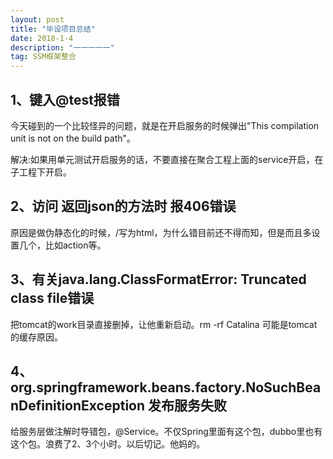 ```yaml
---
layout: post
title: "毕设项目总结"
date: 2018-1-4 
description: "一一一一一"
tag: SSM框架整合
---   
```

## 1、键入@test报错
今天碰到的一个比较怪异的问题，就是在开启服务的时候弹出"This compilation unit is not on the build path"。

解决:如果用单元测试开启服务的话，不要直接在聚合工程上面的service开启，在子工程下开启。
## 2、访问 返回json的方法时 报406错误
原因是做伪静态化的时候，<url-pattern>/</url-pattern>写为html，为什么错目前还不得而知，但是而且多设置几个<url-pattern>，比如action等。

## 3、有关java.lang.ClassFormatError: Truncated class file错误
把tomcat的work目录直接删掉，让他重新启动。rm -rf Catalina  可能是tomcat的缓存原因。
## 4、org.springframework.beans.factory.NoSuchBeanDefinitionException 发布服务失败
给服务层做注解时导错包，@Service。不仅Spring里面有这个包，dubbo里也有这个包。浪费了2、3个小时。以后切记。他妈的。